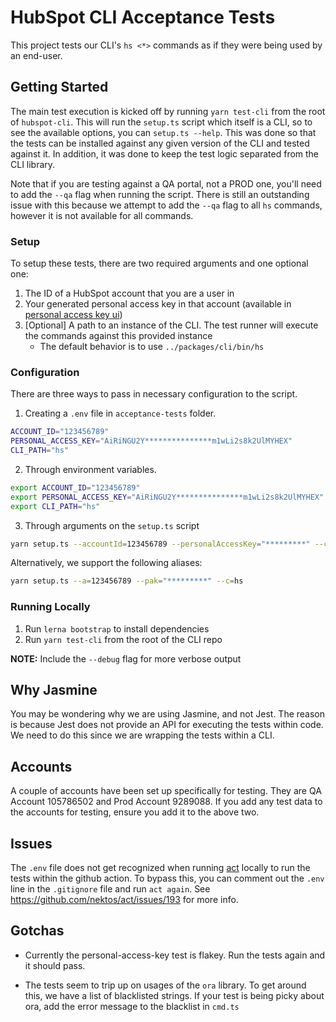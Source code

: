 # HubSpot CLI Acceptance Tests

This project tests our CLI's `hs <*>` commands as if they were being used by an end-user.

## Getting Started

The main test execution is kicked off by running `yarn test-cli` from the root of `hubspot-cli`. This will run the `setup.ts` script which itself is a CLI, so to see the available options, you can `setup.ts --help`. This was done so that the tests can be installed against any given version of the CLI and tested against it. In addition, it was done to keep the test logic separated from the CLI library.

Note that if you are testing against a QA portal, not a PROD one, you'll need to add the `--qa` flag when running the script. There is still an outstanding issue with this because we attempt to add the `--qa` flag to all `hs` commands, however it is not available for all commands.

### Setup

To setup these tests, there are two required arguments and one optional one:

1. The ID of a HubSpot account that you are a user in
2. Your generated personal access key in that account (available in [personal access key ui](https://app.hubspot.com/l/personal-access-key))
3. [Optional] A path to an instance of the CLI. The test runner will execute the commands against this provided instance
   - The default behavior is to use `../packages/cli/bin/hs`

### Configuration

There are three ways to pass in necessary configuration to the script.

1. Creating a `.env` file in `acceptance-tests` folder.

```bash
ACCOUNT_ID="123456789"
PERSONAL_ACCESS_KEY="AiRiNGU2Y***************m1wLi2s8k2UlMYHEX"
CLI_PATH="hs"
```

2. Through environment variables.

```bash
export ACCOUNT_ID="123456789"
export PERSONAL_ACCESS_KEY="AiRiNGU2Y***************m1wLi2s8k2UlMYHEX"
export CLI_PATH="hs"
```

3. Through arguments on the `setup.ts` script

```bash
yarn setup.ts --accountId=123456789 --personalAccessKey="*********" --cliPath=hs
```

Alternatively, we support the following aliases:

```bash
yarn setup.ts --a=123456789 --pak="*********" --c=hs
```

### Running Locally

1. Run `lerna bootstrap` to install dependencies
2. Run `yarn test-cli` from the root of the CLI repo

**NOTE:** Include the `--debug` flag for more verbose output

## Why Jasmine

You may be wondering why we are using Jasmine, and not Jest. The reason is because Jest does not provide an API for executing the tests within code. We need to do this since we are wrapping the tests within a CLI.

## Accounts

A couple of accounts have been set up specifically for testing. They are QA Account 105786502 and Prod Account 9289088. If you add any test data to the accounts for testing, ensure you add it to the above two.

## Issues

The `.env` file does not get recognized when running [act](https://github.com/nektos/act) locally to run the tests within the github action. To bypass this, you can comment out the `.env` line in the `.gitignore` file and run `act again`. See https://github.com/nektos/act/issues/193 for more info.

## Gotchas

- Currently the personal-access-key test is flakey. Run the tests again and it should pass.

- The tests seem to trip up on usages of the `ora` library. To get around this, we have a list of blacklisted strings. If your test is being picky about ora, add the error message to the blacklist in `cmd.ts`
